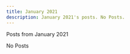```yaml
---
title: January 2021
description: January 2021's posts. No Posts.
---
```


Posts from January 2021

No Posts